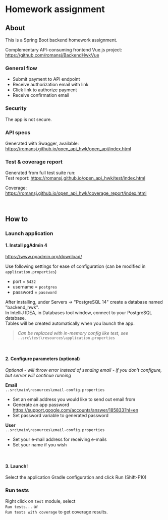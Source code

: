 # Homework assignment
## About
This is a Spring Boot backend homework assignment.

Complementary API-consuming frontend Vue.js project:
https://github.com/romansj/BackendHwkVue


### General flow
* Submit payment to API endpoint
* Receive authorization email with link
* Click link to authorize payment
* Receive confirmation email


### Security
The app is not secure.

### API specs
Generated with Swagger, available:
https://romansj.github.io/open_api_hwk/open_api/index.html

### Test & coverage report
Generated from full test suite run:  
Test report: 
https://romansj.github.io/open_api_hwk/test/index.html

Coverage: 
https://romansj.github.io/open_api_hwk/coverage_report/index.html


<br>

## How to

### Launch application

#### 1. Install pgAdmin 4

https://www.pgadmin.org/download/

Use following settings for ease of configuration (can be modified in `application.properties`)
* port = `5432`
* username = `postgres`
* password = `password`

After installing, under Servers -> "PostgreSQL 14" create a database named "backend_hwk".  
In IntelliJ IDEA, in Databases tool window, connect to your PostgreSQL database.  
Tables will be created automatically when you launch the app.

> *Can be replaced with in-memory config like test, see* `..src\test\resources\application.properties`

<br>

#### 2. Configure parameters (optional)
*Optional - will throw error instead of sending email - if you don't configure, but server will continue running*

**Email**  
`..src\main\resources\email-config.properties`

* Set an email address you would like to send out email from
* Generate an app password https://support.google.com/accounts/answer/185833?hl=en
* Set password variable to generated password

**User**  
`..src\main\resources\email-config.properties`

* Set your e-mail address for receiving e-mails
* Set your name if you wish

<br>

#### 3. Launch!

Select the application Gradle configuration and click Run (Shift-F10)
<br>

### Run tests

Right click on `test` module, select   
`Run tests...` or   
`Run tests with coverage` to get coverage results.